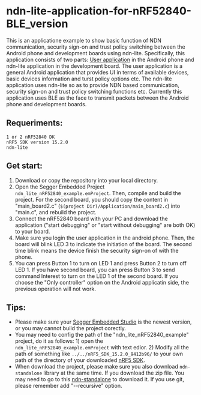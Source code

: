 # ndn-lite-application-for-nRF52840-BLE_version
This is an applicatione example to show basic function of NDN communication, security sign-on and trust policy switching between the Android phone and development boards using ndn-lite. Specifically, this application consists of two parts: [User application](https://github.com/gujianxiao/NDN-IoT-Android) in the Android phone and ndn-lite application in the development board. The user application is a general Android application that provides UI in terms of available devices, basic devices information and turst policy options etc. The ndn-lite application uses ndn-lite so as to provide NDN based communication, security sign-on and trust policy switching functions etc. Currently this application uses BLE as the face to transmit packets between the Android phone and development boards.
## Requeriments:
    1 or 2 nRF52840 DK
    nRF5 SDK version 15.2.0
    ndn-lite
## Get start:
1) Download or copy the repository into your local directory.  
2) Open the Segger Embedded Project `ndn_lite_nRF52840_example.emProject`. Then, compile and build the project. For the second board, you should copy the content in "main_board2.c" (`$(project Dir)/Application/main_board2.c`) into "main.c", and rebuild the project. 
3) Connect the nRF52840 board with your PC and download the application ("start debugging" or "start without debugging" are both OK) to your board.
4) Make sure you login the user application in the android phone. Then, the board will blink LED 3 to indicate the initiation of the board. The second time blink means the device finish the security sign-on of with the phone.
5) You can press Button 1 to turn on LED 1 and press Button 2 to turn off LED 1. If you have second board, you can press Button 3 to send command Interest to turn on the LED 1 of the second board. If you choose the "Only controller" option on the Android applicatin side, the previous operation will not work.
## Tips:
* Please make sure your [Segger Embedded Studio](https://www.segger.com/products/development-tools/embedded-studio/) is the newest version, or you may cannot build the project corectly.
* You may need to config the path of the "ndn_lite_nRF52840_example" project, do it as follows: 1) open the `ndn_lite_nRF52840_example.emProject` with text edior. 2) Modify all the path of something like `../../nRF5_SDK_15.2.0_9412b96/` to your own path of the directory of your downloaded [nRF5 SDK](https://developer.nordicsemi.com/nRF5_SDK/nRF5_SDK_v15.x.x/).
* When download the project, please make sure you also download `ndn-standalone` library at the same time. If you download the zip file. You may need to go to this [ndn-standalone](https://github.com/Zhiyi-Zhang/ndn_standalone) to download it. If you use git, please remember add "--recursive" option.

